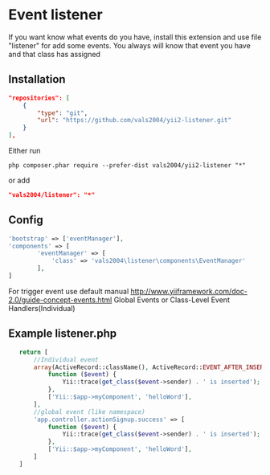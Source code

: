 Event listener
==============

If you want know what events do you have, install this extension and 
use file "listener" for add some events. You always will know
that event you have and that class has assigned

Installation
------------
```json
"repositories": [
    {
        "type": "git",
        "url": "https://github.com/vals2004/yii2-listener.git"
    }  
],
```
Either run

```
php composer.phar require --prefer-dist vals2004/yii2-listener "*"
```

or add

```json
"vals2004/listener": "*"
```

Config
------

```php
'bootstrap' => ['eventManager'],
'components' => [
        'eventManager' => [
            'class' => 'vals2004\listener\components\EventManager'
        ],
]
```
For trigger event use default manual http://www.yiiframework.com/doc-2.0/guide-concept-events.html
Global Events or Class-Level Event Handlers(Individual)

Example listener.php 
--------------------
 ```php
    return [
        //Individual event
        array(ActiveRecord::className(), ActiveRecord::EVENT_AFTER_INSERT) => [
            function ($event) {
                Yii::trace(get_class($event->sender) . ' is inserted');
            },
            ['Yii::$app->myComponent', 'helloWord'],
        ],
        //global event (like namespace)
        'app.controller.actionSignup.success' => [
            function ($event) {
                Yii::trace(get_class($event->sender) . ' is inserted');
            },
            ['Yii::$app->myComponent', 'helloWord'],
        ]
    ]
 ```

